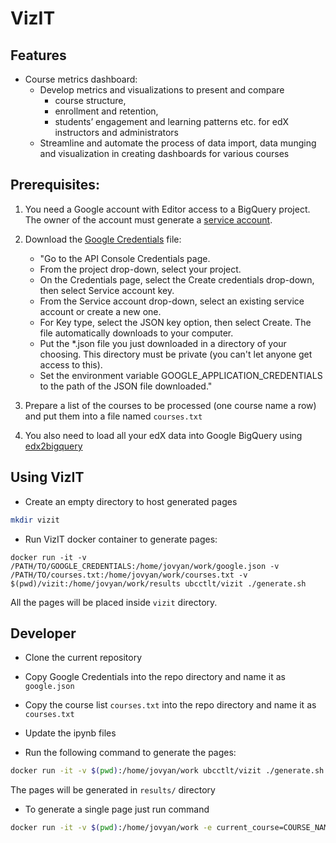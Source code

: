 # VizIT

## Features

- Course metrics dashboard:
  - Develop metrics and visualizations to present and compare
    - course structure,
    - enrollment and retention,
    - students’ engagement and learning patterns etc. for edX instructors and administrators
  - Streamline and automate the process of data import, data munging and visualization in creating dashboards for various courses

## Prerequisites:

1. You need a Google account with Editor access to a BigQuery project. The owner of the account must generate a [service account](https://developers.google.com/identity/protocols/OAuth2ServiceAccount).

2. Download the [Google Credentials](https://developers.google.com/identity/protocols/application-default-credentials) file:

    * "Go to the API Console Credentials page.
    * From the project drop-down, select your project.
    * On the Credentials page, select the Create credentials drop-down, then select Service account key.
    * From the Service account drop-down, select an existing service account or create a new one.
    * For Key type, select the JSON key option, then select Create. The file automatically downloads to your computer.
    * Put the *.json file you just downloaded in a directory of your choosing. This directory must be private (you can't let anyone get access to this).
    * Set the environment variable GOOGLE_APPLICATION_CREDENTIALS to the path of the JSON file downloaded."

3. Prepare a list of the courses to be processed (one course name a row) and put them into a file named `courses.txt`

4. You also need to load all your edX data into Google BigQuery using [edx2bigquery](https://github.com/mitodl/edx2bigquery)

## Using VizIT

* Create an empty directory to host generated pages
```bash
mkdir vizit
```

* Run VizIT docker container to generate pages:
```
docker run -it -v /PATH/TO/GOOGLE_CREDENTIALS:/home/jovyan/work/google.json -v /PATH/TO/courses.txt:/home/jovyan/work/courses.txt -v $(pwd)/vizit:/home/jovyan/work/results ubcctlt/vizit ./generate.sh
```
All the pages will be placed inside `vizit` directory.


## Developer

* Clone the current repository

* Copy Google Credentials into the repo directory and name it as `google.json`

* Copy the course list `courses.txt` into the repo directory and name it as `courses.txt`

* Update the ipynb files

* Run the following command to generate the pages:
```bash
docker run -it -v $(pwd):/home/jovyan/work ubcctlt/vizit ./generate.sh
```
The pages will be generated in `results/` directory

* To generate a single page just run command
```bash
docker run -it -v $(pwd):/home/jovyan/work -e current_course=COURSE_NAME ubcctlt/vizit jupyter nbconvert --execute $current_course coursepage.ipynb --ExecutePreprocessor.kernel_name=python && mv coursepage.html results/$current_course.html
```
